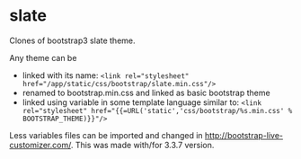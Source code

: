 # slate
Clones of bootstrap3 slate theme.


Any theme can be
- linked with its name: ```<link rel="stylesheet" href="/app/static/css/bootstrap/slate.min.css"/>```
- renamed to bootstrap.min.css and linked as basic bootstrap theme
- linked using variable in some template language similar to: ```<link rel="stylesheet" href="{{=URL('static','css/bootstrap/%s.min.css' % BOOTSTRAP_THEME)}}"/>```


Less variables files can be imported and changed in http://bootstrap-live-customizer.com/. This was made with/for 3.3.7 version.
